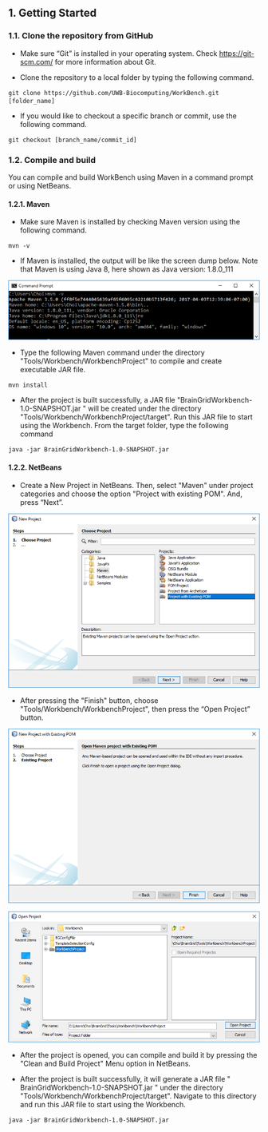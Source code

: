 ## 1. Getting Started
### 1.1. Clone the repository from GitHub
* Make sure “Git” is installed in your operating system. Check https://git-scm.com/ for more information about Git.

* Clone the repository to a local folder by typing the following command.
```shell
git clone https://github.com/UWB-Biocomputing/WorkBench.git [folder_name]
```
* If you would like to checkout a specific branch or commit, use the following command.
```shell
git checkout [branch_name/commit_id]
```

### 1.2. Compile and build
You can compile and build WorkBench using Maven in a command prompt or using NetBeans.
#### 1.2.1. Maven

* Make sure Maven is installed by checking Maven version using the following command.
```shell
mvn -v
```

* If Maven is installed, the output will be like the screen dump below. Note that Maven is using Java 8, here shown as Java version: 1.8.0_111

![alt text](images/CheckMavenVersion.png "Maven is installed.")

* Type the following Maven command under the directory "Tools/Workbench/WorkbenchProject" to compile and create executable JAR file.
```shell
mvn install
```
* After the project is built successfully, a JAR file "BrainGridWorkbench-1.0-SNAPSHOT.jar " will be created under the directory "Tools/Workbench/WorkbenchProject/target". Run this JAR file to start using the Workbench. From the target folder, type the following command
```shell
java -jar BrainGridWorkbench-1.0-SNAPSHOT.jar
```

#### 1.2.2. NetBeans

* Create a New Project in NetBeans. Then, select "Maven" under project categories and choose the option "Project with existing POM". And, press “Next”.

![alt text](images/NetbeansNewMavenProject.png "New Netbeans Project with existing POM.")
 
* After pressing the "Finish" button, choose "Tools/Workbench/WorkbenchProject", then press the “Open Project” button.

![alt text](images/NetbeansNewProjectFinish.png "Press the finsih button.")

![alt text](images/NetbeansOpenProject.png "Open the Maven project.")

* After the project is opened, you can compile and build it by pressing the "Clean and Build Project" Menu option in NetBeans.
 
* After the project is built successfully, it will generate a JAR file " BrainGridWorkbench-1.0-SNAPSHOT.jar " under the directory "Tools/Workbench/WorkbenchProject/target". Navigate to this directory and run this JAR file to start using the Workbench.

```shell
java -jar BrainGridWorkbench-1.0-SNAPSHOT.jar
```
